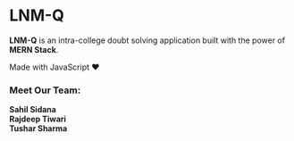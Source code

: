 # LNM-Q

**LNM-Q** is an intra-college doubt solving application built with the power of **MERN Stack**.

Made with JavaScript :heart:

### Meet Our Team:

**Sahil Sidana**  
**Rajdeep Tiwari**  
**Tushar Sharma**

